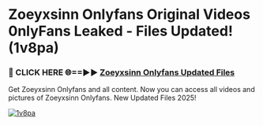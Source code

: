 # Zoeyxsinn Onlyfans Original Videos 0nlyFans Leaked - Files Updated! (1v8pa)

<h3>🔴 CLICK HERE 🌐==►► <a href="https://tinyurl.com/2m67pmp6" rel="nofollow">Zoeyxsinn Onlyfans Updated Files</a></h3>

Get Zoeyxsinn Onlyfans and all content. Now you can access all videos and pictures of Zoeyxsinn Onlyfans. New Updated Files 2025!

[![1v8pa](https://i.imgur.com/H4QAA4z.gif)](https://tinyurl.com/2m67pmp6)